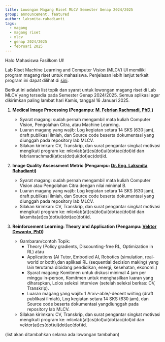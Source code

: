 ```yaml
---
title: Lowongan Magang Riset MLCV Semester Genap 2024/2025
group: announcement, featured 
author: laksmita-rahadianti
tags:
  - magang
  - magang riset
  - mlcv
  - genap 2024/2025
  - februari 2025
---
```



Halo Mahasiswa Fasilkom UI!

Lab Riset Machine Learning and Computer Vision (MLCV) UI memiliki program magang riset untuk mahasiswa. Penjelasan lebih lanjut terkait program ini dapat dilihat di [sini](magang-mlcv-lab.html).

<!-- excerpt start -->
Berikut ini adalah list topik dan syarat untuk lowongan magang riset di Lab MLCV yang tersedia pada Semester Genap 2024/2025. Semua aplikasi agar dikirimkan paling lambat hari Kamis, tanggal 16 Januari 2025.
 <!-- excerpt end -->
 1. **Medical Image Processing (Pengampu: [M. Febrian Rachmadi, PhD.](https://mlcv.cs.ui.ac.id/members/febrian-rachmadi.html))**
	 - Syarat magang: sudah pernah mengambil mata kuliah Computer Vision, Pengolahan Citra, atau Machine Learning.
	 - Luaran magang yang wajib: Log kegiatan setara 14 SKS (630 jam), draft publikasi ilmiah, dan Source code beserta dokumentasi yang diunggah pada repository lab MLCV.
	 - Silakan kirimkan: CV, Transkrip, dan surat pengantar singkat motivasi mengikuti program ke: mlcvlab(at)cs(dot)ui(dot)ac(dot)id dan febrianrachmadi(at)cs(dot)ui(dot)ac(dot)id.
	 
 2. **Image Quality Assessment Metric (Pengampu: [Dr. Eng. Laksmita Rahadianti](https://mlcv.cs.ui.ac.id/members/laksmita-rahadianti.html))**
	 - Syarat magang: sudah pernah mengambil mata kuliah Computer Vision atau Pengolahan Citra dengan nilai minimal B.
	 - Luaran magang yang wajib: Log kegiatan setara 14 SKS (630 jam), draft publikasi ilmiah, dan Source code beserta dokumentasi yang diunggah pada repository lab MLCV.
	 - Silakan kirimkan: CV, Transkrip, dan surat pengantar singkat motivasi mengikuti program ke: mlcvlab(at)cs(dot)ui(dot)ac(dot)id dan laksmita(at)cs(dot)ui(dot)ac(dot)id.

3. **Reinforcement Learning: Theory and Application (Pengampu: [Vektor Dewanto, PhD](https://mlcv.cs.ui.ac.id/members/vektor-dewanto.html))**
   	- Gambaran/contoh Topik:
  		- Theory (Policy gradients, Discounting-free RL, Optimization in RL) atau
   		- Applications (AI Tutor, Embodied AI, Robotics (simulation, real-world or both),dan aplikasi RL (sequential decision making) yang lain terutama dibidang pendidikan, energi, kesehatan, ekonomi.)
    	- Syarat magang: Komitmen untuk diskusi minimal 4 jam per minggu in-person, Komitmen untuk menghasilkan luaran yang diharapkan, Lolos seleksi interview (setelah seleksi berkas: CV, Transkrip).
    	- Luaran magang yang wajib: 1 Arxiv-able/-decent writing (draft publikasi ilmiah), Log kegiatan setara 14 SKS (630 jam), dan Source code beserta dokumentasi yangdiunggah pada repository lab MLCV.
   	 - Silakan kirimkan: CV, Transkrip, dan surat pengantar singkat motivasi mengikuti program ke: mlcvlab(at)cs(dot)ui(dot)ac(dot)id dan vektor(at)cs(dot)ui(dot)ac(dot)id.
   
(list akan ditambahkan selama ada lowongan tambahan)
